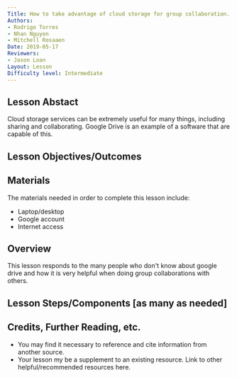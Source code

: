 ```yaml
---
Title: How to take advantage of cloud storage for group collaboration.
Authors:
- Rodrigo Torres 
- Nhan Nguyen 
- Mitchell Rosaaen
Date: 2019-05-17
Reviewers:
- Jason Loan
Layout: Lesson
Difficulty level: Intermediate
---
```

## Lesson Abstact

Cloud storage services can be extremely useful for many things, including sharing and collaborating. Google Drive is an example of a software that are capable of this.
## Lesson Objectives/Outcomes

## Materials

The materials needed in order to complete this lesson include:

- Laptop/desktop
- Google account
- Internet access

## Overview

This lesson responds to the many people who don't know about google drive and how it is very helpful when doing group collaborations with others.

## Lesson Steps/Components [as many as needed]

## Credits, Further Reading, etc.

* You may find it necessary to reference and cite information from another source.
* Your lesson my be a supplement to an existing resource. Link to other helpful/recommended resources here.
